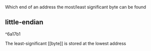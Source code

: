 Which end of an address the most/least significant byte can be found
## little-endian

^6a17b1

The least-significant [[byte]] is stored at the lowest address